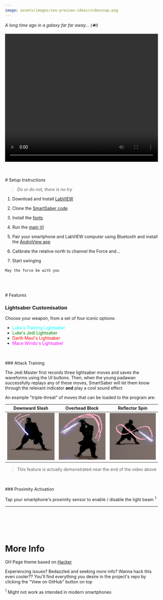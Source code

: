 ```yaml
---
image: assets/images/seo-preview-ideas/videosnap.png
---
```


*A long time ago in a galaxy far far away... (🔊)*

<video controls="controls" style="display:block; margin:auto; height:30em; width:100%">
  <source src="https://github.com/LAripping/SmartSaber/raw/master/videos/smaller-demo_patrec-sidebyside-rec4.mp4" type="video/mp4">
</video>

<br/>
<br/>
<br/>
# Setup Instructions

> *Do or do not, there is no try*

1. Download and Install [LabVIEW](https://www.ni.com/en-us/support/downloads/software-products/download.labview.html) 

2. Clone the [SmartSaber code](https://github.com/laripping/smartsaber)

3. Install the [fonts](https://github.com/LAripping/SmartSaber/tree/master/src/SmartSaber/fonts)

4. Run the [main VI](https://github.com/LAripping/SmartSaber/tree/master/src/SmartSaber/SmartSaber.vi)

5. Pair your smartphone and LabVIEW computer using Bluetooth and install the [AndroView app](https://m.apkpure.com/androview-free-labview-vi/com.heightdev.androviewbluetooth)

6. Calibrate the relative north to channel the Force and...

7. Start swinging

`May the force be with you`


<br/>
<br/>
<br/>
# Features 

### Lightsaber Customisation

Choose your weapon, from a set of four iconic options:

  * <span style="color:cyan">Luke's Training Lightsaber</span>
  * <span style="color:green">Luke's Jedi Lightsaber</span>
  * <span style="color:red">Darth Maul's Lightsaber</span>
  * <span style="color:fuchsia">Mace Windu's Lightsaber</span>

<br/>
<br/>
### Attack Training

The Jedi Master first records three lightsaber moves and saves the waveforms using the UI buttons.
Then, when the young padawan successfully replays any of these moves, SmartSaber will let them know through the relevant indicator **and** play a cool sound effect

An example "triple-threat" of moves that can be loaded to the program are:   
  
| Downward Slash                           | Overhead Block                           | Reflector Spin                           |
| ---------------------------------------- | ---------------------------------------- | ---------------------------------------- |
| <img src="https://github.com/LAripping/SmartSaber/raw/master/initial%20resources/DownwardSlash.png"/> | <img src="https://github.com/LAripping/SmartSaber/raw/master/initial%20resources/OverheadBlock.png"/> | <img src="https://github.com/LAripping/SmartSaber/raw/master/initial%20resources/ReflectorSpin.png"/>|

> This feature is actually demonstrated near the end of the video above

<br/>
<br/>
### Proximity Activation

Tap your smartphone's proximity sensor to enable / disable the light beam <sup>1</sup>


* * *
<br/>
<br/>
<br/>
<br/>
  
# More Info

GH Page theme based on [Hacker](https://github.com/pages-themes/hacker)

Experiencing issues? Bedazzled and seeking more info? Wanna hack this even cooler?? 
You'll find everything you desire in the project's repo by clicking the "View on GitHub" button on top


<sup>1</sup> Might not work as intended in modern smartphones
